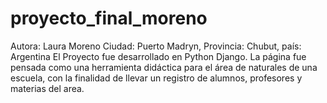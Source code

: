 # proyecto_final_moreno

Autora: Laura Moreno
Ciudad: Puerto Madryn, Provincia: Chubut, país: Argentina
El Proyecto fue desarrollado en Python Django.
La página fue pensada como una herramienta didáctica para el área de naturales de una escuela, con la finalidad de llevar un registro de alumnos, profesores y materias del area.
